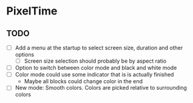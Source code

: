 # PixelTime

## TODO

- [ ] Add a menu at the startup to select screen size, duration and other options
  - [ ] Screen size selection should probably be by aspect ratio
- [ ] Option to switch between color mode and black and white mode
- [ ] Color mode could use some indicator that is is actually finished
  - Maybe all blocks could change color in the end
- [ ] New mode: Smooth colors. Colors are picked relative to surrounding colors
